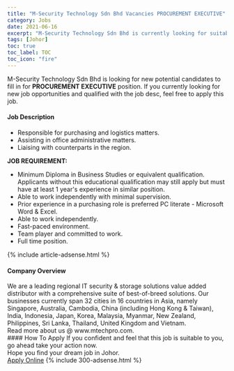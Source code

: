 ```yaml
---
title: "M-Security Technology Sdn Bhd Vacancies PROCUREMENT EXECUTIVE" 
category: Jobs 
date: 2021-06-16 
excerpt: "M-Security Technology Sdn Bhd is currently looking for suitable person to fill in the PROCUREMENT EXECUTIVE which based in Johor" 
tags: [Johor] 
toc: true 
toc_label: TOC 
toc_icon: "fire" 
--- 
```


<p>M-Security Technology Sdn Bhd is looking for new potential candidates to fill in for <b>PROCUREMENT EXECUTIVE</b> position. If you currently looking for new job opportunities and qualified with the job desc, feel free to apply this job.
</p><div><div><h4>Job Description</h4></div><div><div><span><div><ul><li>Responsible for purchasing and logistics matters.</li><li>Assisting in office administrative matters.</li><li>Liaising with counterparts in the region.</li></ul><p><strong>JOB REQUIREMENT:</strong></p><ul><li>Minimum Diploma in Business Studies or equivalent qualification. Applicants without this educational qualification may still apply but must have at least 1 year's experience in similar position.</li><li>Able to work independently with minimal supervision.</li><li>Prior experience in a purchasing role is preferred PC literate - Microsoft Word &amp; Excel.</li><li>Able to work independently.</li><li>Fast-paced environment.</li><li>Team player and committed to work.</li><li>Full time position.</li></ul></div></span></div></div></div> 
{% include article-adsense.html %} 
<div><div><h4>Company Overview</h4></div><div><div><span><div><div>We are a leading regional IT security &amp; storage solutions value added distributor with a comprehensive suite of best-of-breed solutions. Our businesses currently span 32 cities in 16 countries in Asia, namely Singapore, Australia, Cambodia, China (including Hong Kong &amp; Taiwan), India, Indonesia, Japan, Korea, Malaysia, Myanmar, New Zealand, Philippines, Sri Lanka, Thailand, United Kingdom and Vietnam.</div>
<div>Read more about us @ www.mtechpro.com.</div></div></span></div></div></div> 
#### How To Apply 
If you confident and feel that this job is suitable to you, go ahead take your action now. <br/> 
Hope you find your dream job in Johor. <br/> 
<a href="https://www.jobstreet.com.my/en/job/procurement-executive-4592155?jobId=jobstreet-my-job-4592155&" class="btn btn--info" target="_blank" rel="nofollow noopenner">Apply Online</a> 
{% include 300-adsense.html %} 